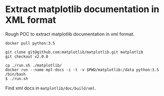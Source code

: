 # Extract matplotlib documentation in XML format

Rough POC to extract matplotlib documentation in xml format.

```
docker pull python:3.5

git clone git@github.com:matplotlib/matplotlib.git matplotlib
git checkout v2.0.0

cp ./run.sh ./matplotlib/
docker run --name mpl-docs -i -t -v $PWD/matplotlib:/data python:3.5 /bin/bash
$ ./run.sh
```

Find xml docs in `matplotlib/doc/build/xml`.
